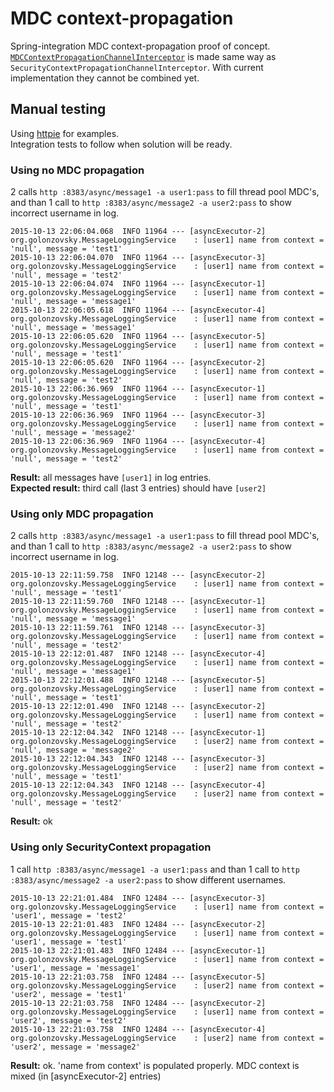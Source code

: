 # MDC context-propagation
Spring-integration MDC context-propagation proof of concept.  
[`MDCContextPropagationChannelInterceptor`](https://github.com/golonzovsky/context-propagation/blob/master/src/main/java/org/golonzovsky/MDCContextPropagationChannelInterceptor.java) is made same way as `SecurityContextPropagationChannelInterceptor`. With current implementation they cannot be combined yet.

## Manual testing
Using [httpie](httpie.org) for examples.  
Integration tests to follow when solution will be ready.  

### Using no MDC propagation
2 calls `http :8383/async/message1 -a user1:pass` to fill thread pool MDC's,   
and than 1 call to `http :8383/async/message2 -a user2:pass` to show incorrect username in log.  

```
2015-10-13 22:06:04.068  INFO 11964 --- [asyncExecutor-2] org.golonzovsky.MessageLoggingService    : [user1] name from context = 'null', message = 'test1'
2015-10-13 22:06:04.070  INFO 11964 --- [asyncExecutor-3] org.golonzovsky.MessageLoggingService    : [user1] name from context = 'null', message = 'test2'
2015-10-13 22:06:04.074  INFO 11964 --- [asyncExecutor-1] org.golonzovsky.MessageLoggingService    : [user1] name from context = 'null', message = 'message1'
2015-10-13 22:06:05.618  INFO 11964 --- [asyncExecutor-4] org.golonzovsky.MessageLoggingService    : [user1] name from context = 'null', message = 'message1'
2015-10-13 22:06:05.620  INFO 11964 --- [asyncExecutor-5] org.golonzovsky.MessageLoggingService    : [user1] name from context = 'null', message = 'test1'
2015-10-13 22:06:05.620  INFO 11964 --- [asyncExecutor-2] org.golonzovsky.MessageLoggingService    : [user1] name from context = 'null', message = 'test2'
2015-10-13 22:06:36.969  INFO 11964 --- [asyncExecutor-1] org.golonzovsky.MessageLoggingService    : [user1] name from context = 'null', message = 'test1'
2015-10-13 22:06:36.969  INFO 11964 --- [asyncExecutor-3] org.golonzovsky.MessageLoggingService    : [user1] name from context = 'null', message = 'message2'
2015-10-13 22:06:36.969  INFO 11964 --- [asyncExecutor-4] org.golonzovsky.MessageLoggingService    : [user1] name from context = 'null', message = 'test2'
```

**Result:** all messages have `[user1]` in log entries.    
**Expected result:** third call (last 3 entries) should have `[user2]`   

### Using only MDC propagation
2 calls `http :8383/async/message1 -a user1:pass` to fill thread pool MDC's,   
and than 1 call to `http :8383/async/message2 -a user2:pass` to show incorrect username in log.  

```
2015-10-13 22:11:59.758  INFO 12148 --- [asyncExecutor-2] org.golonzovsky.MessageLoggingService    : [user1] name from context = 'null', message = 'test1'
2015-10-13 22:11:59.760  INFO 12148 --- [asyncExecutor-1] org.golonzovsky.MessageLoggingService    : [user1] name from context = 'null', message = 'message1'
2015-10-13 22:11:59.761  INFO 12148 --- [asyncExecutor-3] org.golonzovsky.MessageLoggingService    : [user1] name from context = 'null', message = 'test2'
2015-10-13 22:12:01.487  INFO 12148 --- [asyncExecutor-4] org.golonzovsky.MessageLoggingService    : [user1] name from context = 'null', message = 'message1'
2015-10-13 22:12:01.488  INFO 12148 --- [asyncExecutor-5] org.golonzovsky.MessageLoggingService    : [user1] name from context = 'null', message = 'test1'
2015-10-13 22:12:01.490  INFO 12148 --- [asyncExecutor-2] org.golonzovsky.MessageLoggingService    : [user1] name from context = 'null', message = 'test2'
2015-10-13 22:12:04.342  INFO 12148 --- [asyncExecutor-1] org.golonzovsky.MessageLoggingService    : [user2] name from context = 'null', message = 'message2'
2015-10-13 22:12:04.343  INFO 12148 --- [asyncExecutor-3] org.golonzovsky.MessageLoggingService    : [user2] name from context = 'null', message = 'test1'
2015-10-13 22:12:04.343  INFO 12148 --- [asyncExecutor-4] org.golonzovsky.MessageLoggingService    : [user2] name from context = 'null', message = 'test2'
```

**Result:** ok

### Using only SecurityContext propagation
1 call `http :8383/async/message1 -a user1:pass` and than 1 call to `http :8383/async/message2 -a user2:pass` to show different usernames.  

```
2015-10-13 22:21:01.484  INFO 12484 --- [asyncExecutor-3] org.golonzovsky.MessageLoggingService    : [user1] name from context = 'user1', message = 'test2'
2015-10-13 22:21:01.483  INFO 12484 --- [asyncExecutor-2] org.golonzovsky.MessageLoggingService    : [user1] name from context = 'user1', message = 'test1'
2015-10-13 22:21:01.483  INFO 12484 --- [asyncExecutor-1] org.golonzovsky.MessageLoggingService    : [user1] name from context = 'user1', message = 'message1'
2015-10-13 22:21:03.758  INFO 12484 --- [asyncExecutor-5] org.golonzovsky.MessageLoggingService    : [user2] name from context = 'user2', message = 'test1'
2015-10-13 22:21:03.758  INFO 12484 --- [asyncExecutor-2] org.golonzovsky.MessageLoggingService    : [user1] name from context = 'user2', message = 'test2'
2015-10-13 22:21:03.758  INFO 12484 --- [asyncExecutor-4] org.golonzovsky.MessageLoggingService    : [user2] name from context = 'user2', message = 'message2'
```

**Result:** ok. 'name from context' is populated properly. MDC context is mixed (in [asyncExecutor-2] entries)
